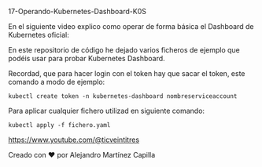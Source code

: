 17-Operando-Kubernetes-Dashboard-K0S

En el siguiente video explico como operar de forma básica el Dashboard de Kubernetes oficial: 

En este repositorio de código he dejado varios ficheros de ejemplo que podéis usar para probar Kubernetes Dashboard.

Recordad, que para hacer login con el token hay que sacar el token, este comando a modo de ejemplo:

```
kubectl create token -n kubernetes-dashboard nombreserviceaccount
```

Para aplicar cualquier fichero utilizad en siguiente comando:

```
kubectl apply -f fichero.yaml
```

https://www.youtube.com/@ticveintitres

Creado con ❤️ por Alejandro Martínez Capilla
